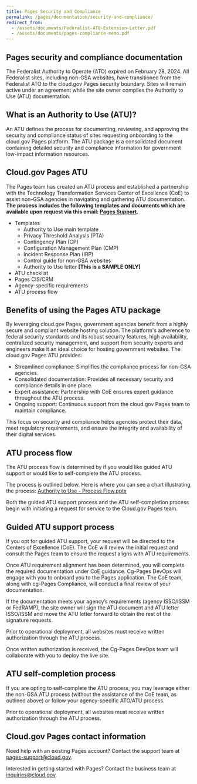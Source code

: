 ```yaml
---
title: Pages Security and Compliance
permalink: /pages/documentation/security-and-compliance/
redirect_from:
  - /assets/documents/Federalist-ATO-Extension-Letter.pdf
  - /assets/documents/pages-compliance-memo.pdf
---
```


## Pages security and compliance documentation

The Federalist Authority to Operate (ATO) expired on February 28, 2024.
All Federalist sites, including non-GSA websites, have transitioned from the Federalist ATO to the cloud.gov Pages security boundary.
Sites will remain active under an agreement while the site owner compiles the Authority to Use (ATU) documentation.

## What is an Authority to Use (ATU)?

An ATU defines the process for documenting, reviewing, and approving the security and compliance status of sites requesting onboarding to the cloud.gov Pages platform.
The ATU package is a consolidated document containing detailed security and compliance information for government low-impact information resources.

## Cloud.gov Pages ATU

The Pages team has created an ATU process and established a partnership with the Technology Transformation Services Center of Excellence (CoE) to assist non-GSA agencies in navigating and gathering ATU documentation. **The process includes the following templates and documents which are available upon request via this email: [Pages Support](mailto:pages-support@cloud.gov).**

- Templates
  - Authority to Use main template
  - Privacy Threshold Analysis (PTA)
  - Contingency Plan (CP)
  - Configuration Management Plan (CMP)
  - Incident Response Plan (IRP)
  - Control guide for non-GSA websites
  - Authority to Use letter **[This is a SAMPLE ONLY]**
- ATU checklist
- Pages CIS/CRM
- Agency-specific requirements
- ATU process flow

## Benefits of using the Pages ATU package

By leveraging cloud.gov Pages, government agencies benefit from a highly secure and compliant website hosting solution. The platform's adherence to federal security standards and its robust security features, high availability, centralized security management, and support from security experts and engineers make it an ideal choice for hosting government websites.
The cloud.gov Pages ATU provides:

- Streamlined compliance: Simplifies the compliance process for non-GSA agencies.
- Consolidated documentation: Provides all necessary security and compliance details in one place.
- Expert assistance: Partnership with CoE ensures expert guidance throughout the ATU process.
- Ongoing support: Continuous support from the cloud.gov Pages team to maintain compliance.

This focus on security and compliance helps agencies protect their data, meet regulatory requirements, and ensure the integrity and availability of their digital services.

## ATU process flow

The ATU process flow is determined by if you would like guided ATU support or would like to self-complete the ATU process.

The process is outlined below. Here is where you can see a chart illustrating the process: [Authority to Use - Process Flow.pptx](https://github.com/user-attachments/files/16364072/Authority.to.Use.-.Process.Flow.pptx)

Both the guided ATU support process and the ATU self-completion process begin with initiating a request for service to the Cloud.gov Pages team.

## Guided ATU support process

If you opt for guided ATU support, your request will be directed to the Centers of Excellence (CoE). The CoE will review the initial request and consult the Pages team to ensure the request aligns with ATU requirements.

Once ATU requirement alignment has been determined, you will complete the required documentation under CoE guidance. Cg-Pages DevOps will engage with you to onboard you to the Pages application. The CoE team, along with cg-Pages Compliance, will conduct a final review of your documentation.

If the documentation meets your agency’s requirements (agency ISSO/ISSM or FedRAMP), the site owner will sign the ATU document and ATU letter ISSO/ISSM and move the ATU letter forward to obtain the rest of the signature requests.

Prior to operational deployment, all websites must receive written authorization through the ATU process.

Once written authorization is received, the Cg-Pages DevOps team will collaborate with you to deploy the live site.

## ATU self-completion process

If you are opting to self-complete the ATU process, you may leverage either the non-GSA ATU process (without the assistance of the CoE team, as outlined above) or follow your agency-specific ATO/ATU process.

Prior to operational deployment, all websites must receive written authorization through the ATU process.

## Cloud.gov Pages contact information

Need help with an existing Pages account? Contact the support team at pages-support@cloud.gov.

Interested in getting started with Pages? Contact the business team at inquiries@cloud.gov.
